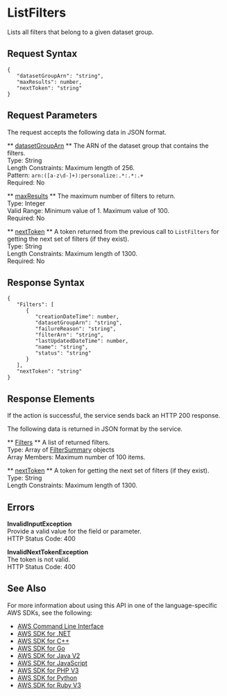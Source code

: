 # ListFilters<a name="API_ListFilters"></a>

Lists all filters that belong to a given dataset group\.

## Request Syntax<a name="API_ListFilters_RequestSyntax"></a>

```
{
   "datasetGroupArn": "string",
   "maxResults": number,
   "nextToken": "string"
}
```

## Request Parameters<a name="API_ListFilters_RequestParameters"></a>

The request accepts the following data in JSON format\.

 ** [datasetGroupArn](#API_ListFilters_RequestSyntax) **   <a name="personalize-ListFilters-request-datasetGroupArn"></a>
The ARN of the dataset group that contains the filters\.  
Type: String  
Length Constraints: Maximum length of 256\.  
Pattern: `arn:([a-z\d-]+):personalize:.*:.*:.+`   
Required: No

 ** [maxResults](#API_ListFilters_RequestSyntax) **   <a name="personalize-ListFilters-request-maxResults"></a>
The maximum number of filters to return\.  
Type: Integer  
Valid Range: Minimum value of 1\. Maximum value of 100\.  
Required: No

 ** [nextToken](#API_ListFilters_RequestSyntax) **   <a name="personalize-ListFilters-request-nextToken"></a>
A token returned from the previous call to `ListFilters` for getting the next set of filters \(if they exist\)\.  
Type: String  
Length Constraints: Maximum length of 1300\.  
Required: No

## Response Syntax<a name="API_ListFilters_ResponseSyntax"></a>

```
{
   "Filters": [ 
      { 
         "creationDateTime": number,
         "datasetGroupArn": "string",
         "failureReason": "string",
         "filterArn": "string",
         "lastUpdatedDateTime": number,
         "name": "string",
         "status": "string"
      }
   ],
   "nextToken": "string"
}
```

## Response Elements<a name="API_ListFilters_ResponseElements"></a>

If the action is successful, the service sends back an HTTP 200 response\.

The following data is returned in JSON format by the service\.

 ** [Filters](#API_ListFilters_ResponseSyntax) **   <a name="personalize-ListFilters-response-Filters"></a>
A list of returned filters\.  
Type: Array of [FilterSummary](API_FilterSummary.md) objects  
Array Members: Maximum number of 100 items\.

 ** [nextToken](#API_ListFilters_ResponseSyntax) **   <a name="personalize-ListFilters-response-nextToken"></a>
A token for getting the next set of filters \(if they exist\)\.  
Type: String  
Length Constraints: Maximum length of 1300\.

## Errors<a name="API_ListFilters_Errors"></a>

 **InvalidInputException**   
Provide a valid value for the field or parameter\.  
HTTP Status Code: 400

 **InvalidNextTokenException**   
The token is not valid\.  
HTTP Status Code: 400

## See Also<a name="API_ListFilters_SeeAlso"></a>

For more information about using this API in one of the language\-specific AWS SDKs, see the following:
+  [AWS Command Line Interface](https://docs.aws.amazon.com/goto/aws-cli/personalize-2018-05-22/ListFilters) 
+  [AWS SDK for \.NET](https://docs.aws.amazon.com/goto/DotNetSDKV3/personalize-2018-05-22/ListFilters) 
+  [AWS SDK for C\+\+](https://docs.aws.amazon.com/goto/SdkForCpp/personalize-2018-05-22/ListFilters) 
+  [AWS SDK for Go](https://docs.aws.amazon.com/goto/SdkForGoV1/personalize-2018-05-22/ListFilters) 
+  [AWS SDK for Java V2](https://docs.aws.amazon.com/goto/SdkForJavaV2/personalize-2018-05-22/ListFilters) 
+  [AWS SDK for JavaScript](https://docs.aws.amazon.com/goto/AWSJavaScriptSDK/personalize-2018-05-22/ListFilters) 
+  [AWS SDK for PHP V3](https://docs.aws.amazon.com/goto/SdkForPHPV3/personalize-2018-05-22/ListFilters) 
+  [AWS SDK for Python](https://docs.aws.amazon.com/goto/boto3/personalize-2018-05-22/ListFilters) 
+  [AWS SDK for Ruby V3](https://docs.aws.amazon.com/goto/SdkForRubyV3/personalize-2018-05-22/ListFilters) 